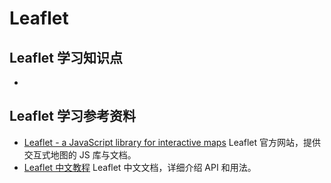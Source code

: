 # Leaflet

## Leaflet 学习知识点

- 

## Leaflet 学习参考资料

- [Leaflet - a JavaScript library for interactive maps](https://leafletjs.com/)
  Leaflet 官方网站，提供交互式地图的 JS 库与文档。
- [Leaflet 中文教程](https://www.osgeo.cn/leaflet/)
  Leaflet 中文文档，详细介绍 API 和用法。 